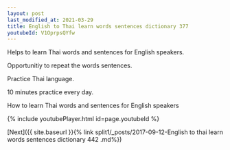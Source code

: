 ```yaml
---
layout: post
last_modified_at: 2021-03-29
title: English to Thai learn words sentences dictionary 377 
youtubeId: V1OprpsQYfw
---
```

 
 
Helps to learn Thai words and sentences for English speakers.

Opportunitiy to repeat the words sentences. 

Practice Thai language. 
 
10 minutes practice every day. 
 
How to learn Thai words and sentences for English speakers 
 
{% include youtubePlayer.html id=page.youtubeId %}
 
 
[Next]({{ site.baseurl }}{% link  split1/_posts/2017-09-12-English to thai learn words sentences dictionary 442 .md%})
 

